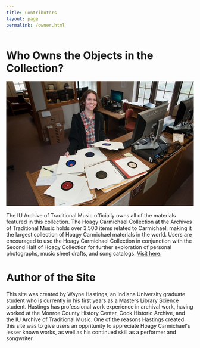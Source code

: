 ```yaml
---
title: Contributors
layout: page
permalink: /owner.html
---
```

# Who Owns the Objects in the Collection?

![atm](/atm.jpg)

The IU Archive of Traditional Music officially owns all of the materials featured in this collection. The Hoagy Carmichael Collection at the Archives of Traditional Music holds over 3,500 items related to Carmichael, making it the largest collection of Hoagy Carmichael materials in the world. Users are encouraged to use the Hoagy Carmichael Collection in conjunction with the Second Half of Hoagy Collection for further exploration of personal photographs, music sheet drafts, and song catalogs. [Visit here.](https://libraries.indiana.edu/carmichael)
# Author of the Site

This site was created by Wayne Hastings, an Indiana University graduate student who is currently in his first years as a Masters Library Science student. Hastings has professional work experience in archival work, having worked at the Monroe County History Center, Cook Historic Archive, and the IU Archive of Traditional Music. One of the reasons Hastings created this site was to give users an oppritunity to appreciate Hoagy Carmichael's lesser known works, as well as his continued skill as a performer and songwriter. 